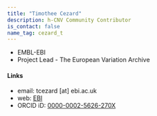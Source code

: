```yaml
---
title: "Timothee Cezard"
description: h-CNV Community Contributor
is_contact: false
name_tag: cezard_t
---
```


* EMBL-EBI  
* Project Lead - The European Variation Archive  

<!--more-->

#### Links

* email: tcezard [at] ebi.ac.uk
* web: [EBI](https://www.ebi.ac.uk/about/people/timothee-cezard)
* ORCID iD: [0000-0002-5626-270X](https://europepmc.org/search?query=AUTHORID:%220000-0002-5626-270X%22&sortby=Date)
